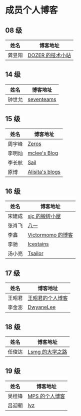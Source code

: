 # 成员个人博客

## 08 级

| 姓名   | 博客地址                                 |
| ------ | ---------------------------------------- |
| 龚昱阳 | [DOZER 的技术小站](https://www.dozer.cc) |

## 14 级

| 姓名   | 博客地址                                |
| ------ | --------------------------------------- |
| 钟世允 | [seventeams](http://blog.seventeams.cn) |

## 15 级

| 姓名   | 博客地址                                                  |
| ------ | --------------------------------------------------------- |
| 周宇峰 | [Zeros](https://zerosyf.github.io)                        |
| 李明灿 | [mclee's Blog](http://blog.leanote.com/mclee)             |
| 李长航 | [Sail](http://www.sail.name)                              |
| 原博   | [Alisita's blogs](https://alisitaweb.github.io/archives/) |

## 16 级

| 姓名   | 博客地址                                              |
| ------ | ----------------------------------------------------- |
| 宋建成 | [sjc 的搬砖小屋](https://icbtbo.github.io)            |
| 张肖飞 | [八一](https://www.cnblogs.com/bay1/)                 |
| 李鑫   | [Victormomo 的博客](https://blog.csdn.net/victormomo) |
| 李驰   | [Icestains](http://icestains.top/#blog)               |
| 汤小亮 | [Tsailor](https://tsailor.github.io)                  |

## 17 级

| 姓名   | 博客地址                                     |
| ------ | -------------------------------------------- |
| 王昭君 | [王昭君的个人博客](https://wangzhaojun.wiki) |
| 李金澎 | [DwyaneLee](https://lijinpengt.github.io/)   |

## 18 级

| 姓名   | 博客地址                                  |
| ------ | ----------------------------------------- |
| 任俊达 | [Lsmg 的大学之路](https://blog.lsmg.xyz/) |

## 19 级

| 姓名   | 博客地址                                 |
| ------ | ---------------------------------------- |
| 吴桂锋 | [MPS 的个人博客](https://blog.yysy.xyz/) |
| 吕迎朝 | [lyz](https://www.yuque.com/boopo)       |


